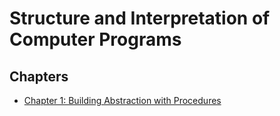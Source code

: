 # Structure and Interpretation of Computer Programs

## Chapters

- [Chapter 1: Building Abstraction with Procedures](./chapter-1/README.md)
